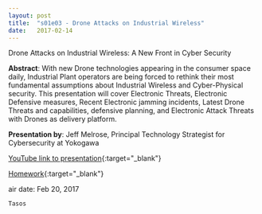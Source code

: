 ```yaml
---
layout: post
title:  "s01e03 - Drone Attacks on Industrial Wireless"
date:   2017-02-14
---
```


Drone Attacks on Industrial Wireless: A New Front in Cyber Security

**Abstract**: 
With new Drone technologies appearing in the consumer space daily, Industrial Plant operators are being forced to rethink their most fundamental assumptions about Industrial Wireless and Cyber-Physical security. This presentation will cover Electronic Threats, Electronic Defensive measures, Recent Electronic jamming incidents, Latest Drone Threats and capabilities, defensive planning, and Electronic Attack Threats with Drones as delivery platform.

**Presentation by**: 
Jeff Melrose, Principal Technology Strategist for Cybersecurity at Yokogawa

[YouTube link to presentation](https://www.youtube.com/watch?v=2URDrYNjKsY){:target="_blank"}

[Homework](https://www.youtube.com/watch?v=u8qgehH3kEQ){:target="_blank"}

air date: Feb 20, 2017

`Tasos`
